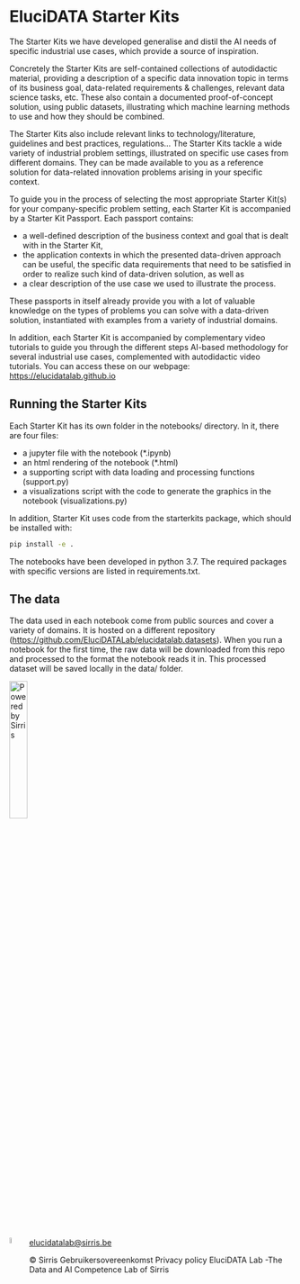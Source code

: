 # EluciDATA Starter Kits

The Starter Kits we have developed generalise and distil the AI needs of specific industrial use cases, which provide a source of inspiration.

Concretely the Starter Kits are self-contained collections of autodidactic material, providing a description of a specific data innovation topic in terms of its business goal, data-related requirements & challenges, relevant data science tasks, etc. These also contain a documented proof-of-concept solution, using public datasets, illustrating which machine learning methods to use and how they should be combined.

The Starter Kits also include relevant links to technology/literature, guidelines and best practices, regulations…
The Starter Kits tackle a wide variety of industrial problem settings, illustrated on specific use cases from different domains. They can be made available to you as a reference solution for data-related innovation problems arising in your specific context.

To guide you in the process of selecting the most appropriate Starter Kit(s) for your company-specific problem setting, each Starter Kit is accompanied by a Starter Kit Passport. Each passport contains:

- a well-defined description of the business context and goal that is dealt with in the Starter Kit,
- the application contexts in which the presented data-driven approach can be useful,
the specific data requirements that need to be satisfied in order to realize such kind of data-driven solution, as well as
- a clear description of the use case we used to illustrate the process.

These passports in itself already provide you with a lot of valuable knowledge on the types of problems you can solve with a data-driven solution, instantiated with examples from a variety of industrial domains.

In addition, each Starter Kit is accompanied by complementary video tutorials to guide you through the different steps AI-based methodology for several industrial use cases, complemented with autodidactic video tutorials. You can access these on our webpage: https://elucidatalab.github.io

## Running the Starter Kits
Each Starter Kit has its own folder in the notebooks/ directory. In it, there are four files:
- a jupyter file with the notebook (*.ipynb)
- an html rendering of the notebook (*.html)
- a supporting script with data loading and processing functions (support.py)
- a visualizations script with the code to generate the graphics in the notebook (visualizations.py)

In addition, Starter Kit uses code from the starterkits package, which should be installed with:

``` bash
pip install -e .
```

The notebooks have been developed in python 3.7. The required packages with specific versions are listed in requirements.txt.

## The data
The data used in each notebook come from public sources and cover a variety of domains. It is hosted on a different repository (https://github.com/EluciDATALab/elucidatalab.datasets). When you run a notebook for the first time, the raw data will be downloaded from this repo and processed to the format the notebook reads it in. This processed dataset will be saved locally in the data/ folder.
<i class="fa fa-envelope"></i>


<img src="img/PoweredBySirris.png"
    width="25%"
     alt="Powered by Sirris" />

<img src="img/email.png"
    width="5%"
     alt="Powered by Sirris"
     style="float: left; margin-right: 10px;" />
elucidatalab@sirris.be

© Sirris Gebruikersovereenkomst Privacy policy
EluciDATA Lab -The Data and AI Competence Lab of Sirris


